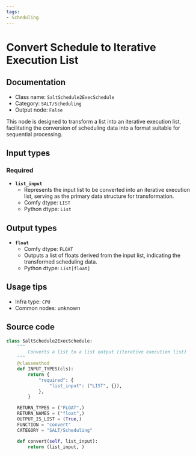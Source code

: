 ```yaml
---
tags:
- Scheduling
---
```


# Convert Schedule to Iterative Execution List
## Documentation
- Class name: `SaltSchedule2ExecSchedule`
- Category: `SALT/Scheduling`
- Output node: `False`

This node is designed to transform a list into an iterative execution list, facilitating the conversion of scheduling data into a format suitable for sequential processing.
## Input types
### Required
- **`list_input`**
    - Represents the input list to be converted into an iterative execution list, serving as the primary data structure for transformation.
    - Comfy dtype: `LIST`
    - Python dtype: `List`
## Output types
- **`float`**
    - Comfy dtype: `FLOAT`
    - Outputs a list of floats derived from the input list, indicating the transformed scheduling data.
    - Python dtype: `List[float]`
## Usage tips
- Infra type: `CPU`
- Common nodes: unknown


## Source code
```python
class SaltSchedule2ExecSchedule:
    """
        Converts a list to a list output (iterative execution list)
    """
    @classmethod
    def INPUT_TYPES(cls):
        return {
            "required": {
                "list_input": ("LIST", {}), 
            },
        }

    RETURN_TYPES = ("FLOAT",)
    RETURN_NAMES = ("float",)
    OUTPUT_IS_LIST = (True,)
    FUNCTION = "convert"
    CATEGORY = "SALT/Scheduling"

    def convert(self, list_input):
        return (list_input, )

```

